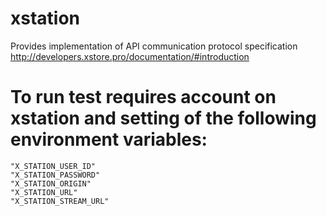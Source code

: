 # xstation
Provides implementation of API communication protocol specification http://developers.xstore.pro/documentation/#introduction

# To run test requires account on xstation and setting of the following environment variables:
	"X_STATION_USER_ID" 
	"X_STATION_PASSWORD"
	"X_STATION_ORIGIN"
	"X_STATION_URL" 
    "X_STATION_STREAM_URL"